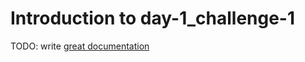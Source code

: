 # Introduction to day-1_challenge-1

TODO: write [great documentation](http://jacobian.org/writing/what-to-write/)
